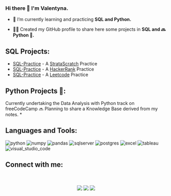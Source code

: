 ### Hi there 👋 I'm Valentyna.

* 🌱 I’m currently learning and practicing **SQL and Python.**

* **:woman_technologist:** Created my GitHub profile to share here some projects in **SQL and :soon: Python :snake:.**

## **SQL Projects:**
*   [SQL-Practice](https://github.com/ValentynaKucheriava/SQL-Practice-StrataScratch) \- A [StrataScratch](https://www.stratascratch.com/) Practice
*   [SQL-Practice](https://github.com/ValentynaKucheriava/SQL-Practice-HackerRank)  \- A [HackerRank](https://www.hackerrank.com/) Practice
*   [SQL-Practice](https://github.com/ValentynaKucheriava/SQL-Practice-Leetcode)  \- A [Leetcode](https://www.hackerrank.com/) Practice

## **Python Projects 🐍:** 
Currently undertaking the Data Analysis with Python track on freeCodeCamp 🔜 Planning to share a Knowledge Base derived from my notes.
*
  
## **Languages and Tools:**
<div id="header" align="left">
    <img src="https://img.shields.io/badge/Python-3776AB?style=for-the-badge&logo=python&logoColor=white" alt="python"/>
  </a> 
    <img src="https://img.shields.io/badge/numpy-%23013243.svg?style=for-the-badge&logo=numpy&logoColor=white" alt="numpy"/>
  </a> 
    <img src="https://img.shields.io/badge/pandas-%23150458.svg?style=for-the-badge&logo=pandas&logoColor=white" alt="pandas"/>
  </a> 
   <img src="https://img.shields.io/badge/Microsoft%20SQL%20Server-CC2927?style=for-the-badge&logo=microsoft%20sql%20server&logoColor=white" alt="sqlserver"/>
  </a>
    <img src="https://img.shields.io/badge/postgres-%23316192.svg?style=for-the-badge&logo=postgresql&logoColor=white" alt="postgres"/>
  </a>
    <img src="https://img.shields.io/badge/Microsoft_Excel-217346?style=for-the-badge&logo=microsoft-excel&logoColor=white" alt="excel"/>
  </a>
    <img src="https://img.shields.io/badge/Tableau-E97627?style=for-the-badge&logo=Tableau&logoColor=white" alt="tableau"/>
  </a>
    <img src="https://img.shields.io/badge/Visual%20Studio%20Code-0078d7.svg?style=for-the-badge&logo=visual-studio-code&logoColor=white" alt="visual_studio_code"/>
  </a> 


## **Connect with me:** 
<p align="center">
<br>
  <br>
<a target="_blank" href="https://valentynakucheriava.github.io/cv/"><img src="https://img.shields.io/badge/-WEB-FF4088?style=for-the-badge&logo=Hugo&logoColor=white"></img></a>	
<a target="_blank" href="https://www.linkedin.com/in/valentyna-kucheriava"><img src="https://img.shields.io/badge/-LinkedIn-0077B5?style=for-the-badge&logo=Linkedin&logoColor=white"></img></a>
<a target="_blank" href="https://valentynakucheriava@outlook.com"><img src="https://img.shields.io/badge/Gmail-D14836?style=for-the-badge&logo=gmail&logoColor=white"></img></a>
